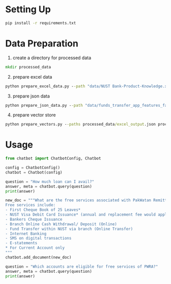 
# Setting Up

```cmd
pip install -r requirements.txt
```

# Data Preparation

1. create a directory for processed data
```cmd
mkdir processed_data
```

2. prepare excel data
```cmd
python prepare_excel_data.py --path "data/NUST Bank-Product-Knowledge.xlsx" --output "processed_data/excel_output.json" --verbose
```

3. prepare json data
```cmd
python prepare_json_data.py --path "data/funds_transfer_app_features_faq (1).json" --output "processed_data/json_output.json" --verbose
```

4. prepare vector store
```cmd
python prepare_vectors.py --paths processed_data/excel_output.json processed_data/json_output.json --output processed_data/vector_store.json --verbose
```

# Usage

```py
from chatbot import ChatbotConfig, Chatbot

config = ChatbotConfig()
chatbot = Chatbot(config)

question = "How much loan can I avail?"
answer, meta = chatbot.query(question)
print(answer)

new_doc = """What are the free services associated with PakWatan Remittance account?
Free services include:
- First Cheque Book of 25 Leaves*
- NUST Visa Debit Card Issuance* (annual and replacement fee would apply)
- Bankers Cheque Issuance
- Branch Online Cash Withdrawal/ Deposit (Online)
- Fund Transfer within NUST via branch (Online Transfer)
- Internet Banking
- SMS on digital transactions
- E-statements
* For Current Account only
"""
chatbot.add_document(new_doc)

question = "Which accounts are eligible for free services of PWRA?"
answer, meta = chatbot.query(question)
print(answer)
```
